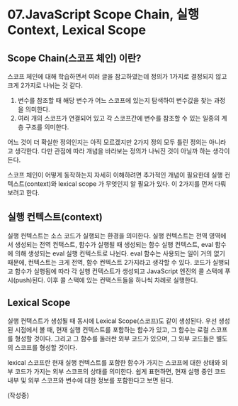 # 07.JavaScript Scope Chain, 실행 Context, Lexical Scope

## Scope Chain(스코프 체인) 이란?
스코프 체인에 대해 학습하면서 여러 글을 참고하였는데 정의가 1가지로 결정되지 않고 크게 2가지로 나뉘는 것 같다.

1. 변수를 참조할 때 해당 변수가 어느 스코프에 있는지 탐색하여 변수값을 찾는 과정을 의미한다.
2. 여러 개의 스코프가 연결되어 있고 각 스코프간에 변수를 참조할 수 있는 일종의 계층 구조를 의미한다.

어느 것이 더 확실한 정의인지는 아직 모르겠지만 2가지 정의 모두 틀린 정의는 아니라고 생각한다. 다만 관점에 따라 개념을 바라보는 정의가 
나눠진 것이 아닐까 하는 생각이 든다. 

스코프 체인이 어떻게 동작하는지 자세히 이해하려면 추가적인 개념이 필요한데 실행 컨텍스트(context)와 
lexical scope 가 무엇인지 알 필요가 있다. 이 2가지를 먼저 다뤄보려고 한다.

## 실행 컨텍스트(context)
실행 컨텍스트는 소스 코드가 실행되는 환경을 의미한다. 실행 컨텍스트는 전역 영역에서 생성되는 전역 컨택스트, 함수가 실행될 때 생성되는 함수 실행 컨텍스트, eval 함수에 의해 생성되는 eval 실행 컨텍스트로 나뉜다. 
eval 함수는 사용되는 일이 거의 없기 때문에, 컨텍스트는 크게 전역, 함수 컨텍스트 2가지라고 생각할 수 있다. 코드가 실행되고 함수가 실행됨에 따라 각 실행 컨텍스트가 생성되고 JavaScript 엔진의 콜 스택에 푸시(push)된다. 이후 콜 스택에 있는 컨택스트들을 하나씩 차례로 실행한다.

## Lexical Scope
실행 컨택스트가 생성될 때 동시에 Lexical Scope(스코프)도 같이 생성된다. 우선 생성된 시점에서 볼 때, 현재 실행 컨텍스트를 포함하는 함수가 있고, 그 함수는 로컬 스코프를 형성할 것이다. 그리고 그 함수를 둘러싼 외부 코드가 있으며, 그 외부 코드들은 별도의 스코프를 형성할 것이다. 

lexical 스코프란 현재 실행 컨텍스트를 포함한 함수가 가지는 스코프에 대한 상태와 외부 코드가 가지는 외부 스코프의 상태를 의미한다. 쉽게 표현하면, 현재 실행 중인 코드 내부 및 외부 스코프와 변수에 대한 정보를 포함한다고 보면 된다. 

(작성중)
